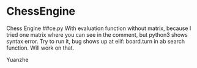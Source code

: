 # ChessEngine
Chess Engine
##ce.py
With evaluation function without matrix, because I tried one matrix where you can see in the comment, but python3 shows syntax error. Try to run it, bug shows up at elif: board.turn in ab search function. Will work on that.

Yuanzhe
